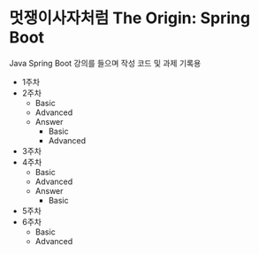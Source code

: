 # 멋쟁이사자처럼 The Origin: Spring Boot

Java Spring Boot 강의를 들으며 작성 코드 및 과제 기록용 

* 1주차
* 2주차
  * Basic
  * Advanced
  * Answer
    * Basic
    * Advanced
* 3주차
* 4주차
  * Basic
  * Advanced
  * Answer
    * Basic 
* 5주차
* 6주차
  * Basic
  * Advanced 
